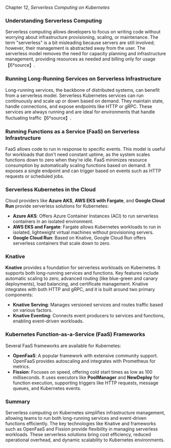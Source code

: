 Chapter 12, *Serverless Computing on Kubernetes*

### **Understanding Serverless Computing**
Serverless computing allows developers to focus on writing code without worrying about infrastructure provisioning, scaling, or maintenance. The term "serverless" is a bit misleading because servers are still involved; however, their management is abstracted away from the user. The serverless model removes the need for capacity planning and infrastructure management, providing resources as needed and billing only for usage【6†source】.

### **Running Long-Running Services on Serverless Infrastructure**
Long-running services, the backbone of distributed systems, can benefit from a serverless model. Serverless Kubernetes services can run continuously and scale up or down based on demand. They maintain state, handle connections, and expose endpoints like HTTP or gRPC. These services are always running and are ideal for environments that handle fluctuating traffic【6†source】.

### **Running Functions as a Service (FaaS) on Serverless Infrastructure**
FaaS allows code to run in response to specific events. This model is useful for workloads that don't need constant uptime, as the system scales functions down to zero when they're idle. FaaS minimizes resource consumption by automatically scaling functions based on demand. It exposes a single endpoint and can trigger based on events such as HTTP requests or scheduled jobs.

### **Serverless Kubernetes in the Cloud**
Cloud providers like **Azure AKS**, **AWS EKS with Fargate**, and **Google Cloud Run** provide serverless solutions for Kubernetes:
- **Azure AKS**: Offers Azure Container Instances (ACI) to run serverless containers in an isolated environment.
- **AWS EKS and Fargate**: Fargate allows Kubernetes workloads to run in isolated, lightweight virtual machines without provisioning servers.
- **Google Cloud Run**: Based on Knative, Google Cloud Run offers serverless containers that scale down to zero.

### **Knative**
**Knative** provides a foundation for serverless workloads on Kubernetes. It supports both long-running services and functions. Key features include automatic scaling to zero, advanced routing (like blue-green and canary deployments), load balancing, and certificate management. Knative integrates with both HTTP and gRPC, and it is built around two primary components:
- **Knative Serving**: Manages versioned services and routes traffic based on various factors.
- **Knative Eventing**: Connects event producers to services and functions, enabling event-driven workloads.

### **Kubernetes Function-as-a-Service (FaaS) Frameworks**
Several FaaS frameworks are available for Kubernetes:
- **OpenFaaS**: A popular framework with extensive community support. OpenFaaS provides autoscaling and integrates with Prometheus for metrics.
- **Fission**: Focuses on speed, offering cold start times as low as 100 milliseconds. It uses executors like **PoolManager** and **NewDeploy** for function execution, supporting triggers like HTTP requests, message queues, and Kubernetes events.

### **Summary**
Serverless computing on Kubernetes simplifies infrastructure management, allowing teams to run both long-running services and event-driven functions efficiently. The key technologies like Knative and frameworks such as OpenFaaS and Fission provide flexibility in managing serverless workloads. These serverless solutions bring cost efficiency, reduced operational overhead, and dynamic scalability to Kubernetes environments.